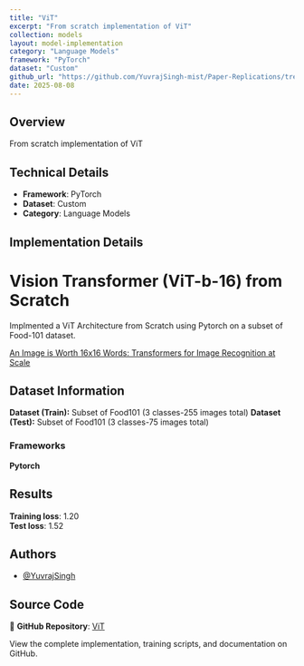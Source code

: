 ```yaml
---
title: "ViT"
excerpt: "From scratch implementation of ViT"
collection: models
layout: model-implementation
category: "Language Models"
framework: "PyTorch"
dataset: "Custom"
github_url: "https://github.com/YuvrajSingh-mist/Paper-Replications/tree/master/ViT"
date: 2025-08-08
---
```


## Overview
From scratch implementation of ViT

## Technical Details
- **Framework**: PyTorch
- **Dataset**: Custom
- **Category**: Language Models

## Implementation Details

# Vision Transformer (ViT-b-16) from Scratch

Implmented a ViT Architecture from Scratch using Pytorch on a subset of Food-101 dataset.

[An Image is Worth 16x16 Words: Transformers for Image Recognition at Scale](https://arxiv.org/abs/1511.06434)

## Dataset Information

**Dataset (Train):** Subset of Food101 (3 classes-255 images total)
**Dataset (Test):** Subset of Food101 (3 classes-75 images total)

### Frameworks

**Pytorch**

## Results

**Training loss**: 1.20 \
**Test loss**: 1.52
## Authors

- [@YuvrajSingh](https://www.github.com/YuvrajSingh-mist)

## Source Code
📁 **GitHub Repository**: [ViT](https://github.com/YuvrajSingh-mist/Paper-Replications/tree/master/ViT)

View the complete implementation, training scripts, and documentation on GitHub.
